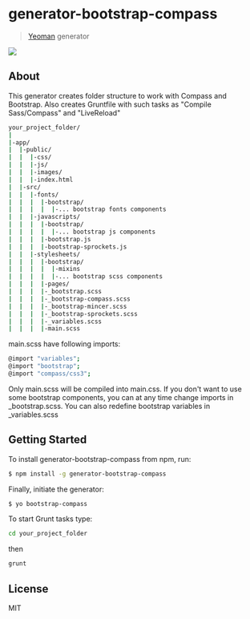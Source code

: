 # generator-bootstrap-compass 

> [Yeoman](http://yeoman.io) generator

![](http://i.imgur.com/JHaAlBJ.png)

## About
This generator creates folder structure to work with Compass and Bootstrap. Also creates Gruntfile with such tasks as "Compile Sass/Compass" and "LiveReload"

```bash
your_project_folder/
|
|-app/
|  |-public/
|  |  |-css/
|  |  |-js/
|  |  |-images/
|  |  |-index.html
|  |-src/
|  |  |-fonts/
|  |  |  |-bootstrap/
|  |  |  |  |-... bootstrap fonts components
|  |  |-javascripts/
|  |  |  |-bootstrap/
|  |  |  |  |-... bootstrap js components
|  |  |  |-bootstrap.js
|  |  |  |-bootstrap-sprockets.js
|  |  |-stylesheets/
|  |  |  |-bootstrap/
|  |  |  |  |-mixins
|  |  |  |  |-... bootstrap scss components
|  |  |  |-pages/
|  |  |  |-_bootstrap.scss
|  |  |  |-_bootstrap-compass.scss
|  |  |  |-_bootstrap-mincer.scss
|  |  |  |-_bootstrap-sprockets.scss
|  |  |  |-_variables.scss
|  |  |  |-main.scss
```

main.scss have following imports:
```bash
@import "variables";
@import "bootstrap";
@import "compass/css3";
```
Only main.scss will be compiled into main.css.
If you don't want to use some bootstrap components, you can at any time change imports in _bootstrap.scss.
You can also redefine bootstrap variables in _variables.scss

## Getting Started

To install generator-bootstrap-compass from npm, run:

```bash
$ npm install -g generator-bootstrap-compass
```

Finally, initiate the generator:

```bash
$ yo bootstrap-compass
```

To start Grunt tasks type:

```bash
cd your_project_folder
```
then
```bash
grunt
```



## License

MIT
